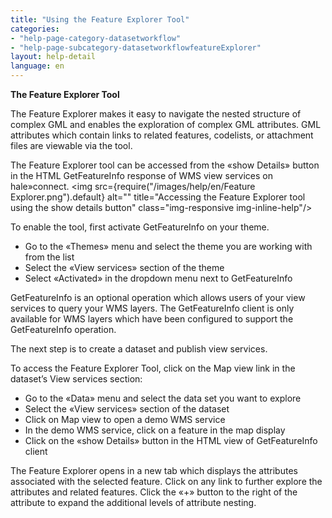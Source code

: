 ```yaml
---
title: "Using the Feature Explorer Tool"
categories:
- "help-page-category-datasetworkflow"
- "help-page-subcategory-datasetworkflowfeatureExplorer"
layout: help-detail
language: en
---
```


**The Feature Explorer Tool**

The Feature Explorer makes it easy to navigate the nested structure of complex GML and
enables the exploration of complex GML attributes. GML attributes which contain links to related features, codelists, or attachment files are viewable via the tool.

The Feature Explorer tool can be accessed from the «show Details» button in the HTML GetFeatureInfo response of WMS view services on hale»connect.
<img src={require("/images/help/en/Feature Explorer.png").default} alt="" title="Accessing the Feature Explorer tool using the show details button" class="img-responsive img-inline-help"/>

 To enable the tool, first activate GetFeatureInfo on your theme.
  * Go to the «Themes» menu and select the theme you are working with from the list
  *	Select the «View services» section of the theme
  *	Select «Activated» in the dropdown menu next to GetFeatureInfo

GetFeatureInfo is an optional operation which allows users of your view services to query your WMS layers. The GetFeatureInfo client is only available for WMS layers which have been configured to support the GetFeatureInfo operation.

The next step is to create a dataset and publish view services.

To access the Feature Explorer Tool, click on the Map view link in the dataset’s View services section:
  *	Go to the «Data» menu and select the data set you want to explore
  *	Select the «View services» section of the dataset
  *	Click on Map view to open a demo WMS service
  *	In the demo WMS service, click on a feature in the map display
  *	Click on the «show Details» button in the HTML view of GetFeatureInfo client

The Feature Explorer opens in a new tab which displays the attributes associated with the selected feature. Click on any link to further explore the attributes and related features. Click the «+» button to the right of the attribute to expand the additional levels of attribute nesting.
